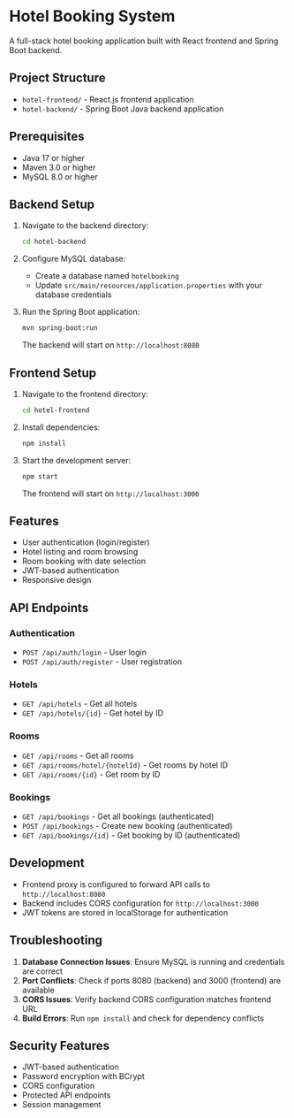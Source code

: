 # Hotel Booking System

A full-stack hotel booking application built with React frontend and Spring Boot backend.

## Project Structure

- `hotel-frontend/` - React.js frontend application
- `hotel-backend/` - Spring Boot Java backend application

## Prerequisites

- Java 17 or higher
- Maven 3.0 or higher
- MySQL 8.0 or higher

## Backend Setup

1. Navigate to the backend directory:
   ```bash
   cd hotel-backend
   ```

2. Configure MySQL database:
   - Create a database named `hotelbooking`
   - Update `src/main/resources/application.properties` with your database credentials
   

3. Run the Spring Boot application:
   ```bash
   mvn spring-boot:run
   ```
   
   The backend will start on `http://localhost:8080`

## Frontend Setup

1. Navigate to the frontend directory:
   ```bash
   cd hotel-frontend
   ```

2. Install dependencies:
   ```bash
   npm install
   ```

3. Start the development server:
   ```bash
   npm start
   ```
   
   The frontend will start on `http://localhost:3000`

## Features

- User authentication (login/register)
- Hotel listing and room browsing
- Room booking with date selection
- JWT-based authentication
- Responsive design

## API Endpoints

### Authentication
- `POST /api/auth/login` - User login
- `POST /api/auth/register` - User registration

### Hotels
- `GET /api/hotels` - Get all hotels
- `GET /api/hotels/{id}` - Get hotel by ID

### Rooms
- `GET /api/rooms` - Get all rooms
- `GET /api/rooms/hotel/{hotelId}` - Get rooms by hotel ID
- `GET /api/rooms/{id}` - Get room by ID

### Bookings
- `GET /api/bookings` - Get all bookings (authenticated)
- `POST /api/bookings` - Create new booking (authenticated)
- `GET /api/bookings/{id}` - Get booking by ID (authenticated)

## Development

- Frontend proxy is configured to forward API calls to `http://localhost:8080`
- Backend includes CORS configuration for `http://localhost:3000`
- JWT tokens are stored in localStorage for authentication

## Troubleshooting

1. **Database Connection Issues**: Ensure MySQL is running and credentials are correct
2. **Port Conflicts**: Check if ports 8080 (backend) and 3000 (frontend) are available
3. **CORS Issues**: Verify backend CORS configuration matches frontend URL
4. **Build Errors**: Run `npm install` and check for dependency conflicts

## Security Features

- JWT-based authentication
- Password encryption with BCrypt
- CORS configuration
- Protected API endpoints
- Session management 
